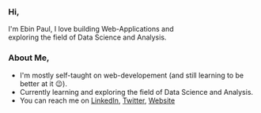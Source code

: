 ### Hi,

I'm Ebin Paul, I love building Web-Applications and <br/>
exploring the field of Data Science and Analysis.

### About Me,

- I'm mostly self-taught on web-developement (and still learning to be better at it 😉).
- Currently learning and exploring the field of Data Science and Analysis.
- You can reach me on [LinkedIn](https://www.linkedin.com/in/paulebin/), [Twitter](https://twitter.com/paul_ebin), [Website](https://paulebin.web.app)
